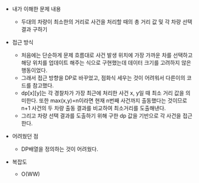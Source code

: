 * 내가 이해한 문제 내용
  - 두대의 차량이 최소한의 거리로 사건을 처리할 때의 총 거리 값 및 각 차량 선택 결과 구하기
  
* 접근 방식
  - 처음에는 단순하게 문제 흐름대로 사건 발생 위치에 가장 가까운 차를 선택하고 해당 위치를 업데이트 해주는 식으로 구현했는데 데이터 크기를 고려하지 않은 행동이었다. 
  - 그래서 접근 방향을 DP로 바꾸었고, 점화식 세우는 것이 어려워서 다른이의 코드를 참고했다. 
  - dp[x][y]는 각 경찰차가 가장 최근에 처리한 사건 x, y일 때 최소 거리 값을 의미한다. 또한 max(x,y)=n이라면 현재 n번째 사건까지 출동했다는 것이므로 n+1 사건의 두 차량 출동 결과를 비교하여 최소거리를 도출해낸다. 
  - 그리고 차량 선택 결과를 도출하기 위해 구한 dp 값을 기반으로 각 사건을 접근한다.
  
* 어려웠던 점
  - DP배열을 정의하는 것이 어려웠다. 
  
* 복잡도
  - O(WW)
